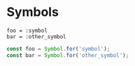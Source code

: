 # Symbols

```crystal
foo = :symbol
bar = :other_symbol
```

```js
const foo = Symbol.for('symbol');
const bar = Symbol.for('other_symbol');
```
